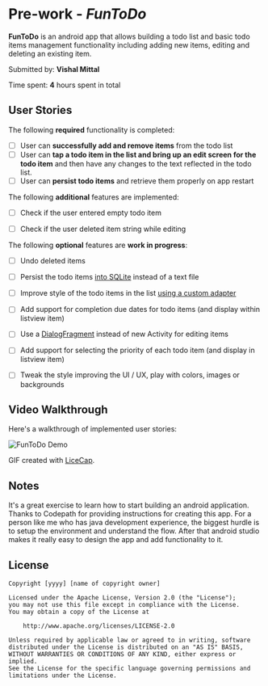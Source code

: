 # Pre-work - *FunToDo*

**FunToDo** is an android app that allows building a todo list and basic todo items management functionality including adding new items, editing and deleting an existing item.

Submitted by: **Vishal Mittal**

Time spent: **4** hours spent in total

## User Stories

The following **required** functionality is completed:

* [ ] User can **successfully add and remove items** from the todo list
* [ ] User can **tap a todo item in the list and bring up an edit screen for the todo item** and then have any changes to the text reflected in the todo list.
* [ ] User can **persist todo items** and retrieve them properly on app restart

The following **additional** features are implemented:

* [ ] Check if the user entered empty todo item
* [ ] Check if the user deleted item string while editing


The following **optional** features are **work in progress**:

* [ ] Undo deleted items
* [ ] Persist the todo items [into SQLite](http://guides.codepath.com/android/Persisting-Data-to-the-Device#sqlite) instead of a text file
* [ ] Improve style of the todo items in the list [using a custom adapter](http://guides.codepath.com/android/Using-an-ArrayAdapter-with-ListView)
* [ ] Add support for completion due dates for todo items (and display within listview item)
* [ ] Use a [DialogFragment](http://guides.codepath.com/android/Using-DialogFragment) instead of new Activity for editing items
* [ ] Add support for selecting the priority of each todo item (and display in listview item)
* [ ] Tweak the style improving the UI / UX, play with colors, images or backgrounds


## Video Walkthrough 

Here's a walkthrough of implemented user stories:

<img src='https://goo.gl/photos/QnvYqKQz7ZpsQq2dA' title='FunToDo Demo' width='' alt='FunToDo Demo' />

GIF created with [LiceCap](http://www.cockos.com/licecap/).

## Notes

It's a great exercise to learn how to start building an android application. Thanks to Codepath for providing instructions for creating this app.
For a person like me who has java development experience, the biggest hurdle is to setup the environment and understand the flow. After that android studio makes it really easy to design the app and add functionality to it. 

## License

    Copyright [yyyy] [name of copyright owner]

    Licensed under the Apache License, Version 2.0 (the "License");
    you may not use this file except in compliance with the License.
    You may obtain a copy of the License at

        http://www.apache.org/licenses/LICENSE-2.0

    Unless required by applicable law or agreed to in writing, software
    distributed under the License is distributed on an "AS IS" BASIS,
    WITHOUT WARRANTIES OR CONDITIONS OF ANY KIND, either express or implied.
    See the License for the specific language governing permissions and
    limitations under the License.
